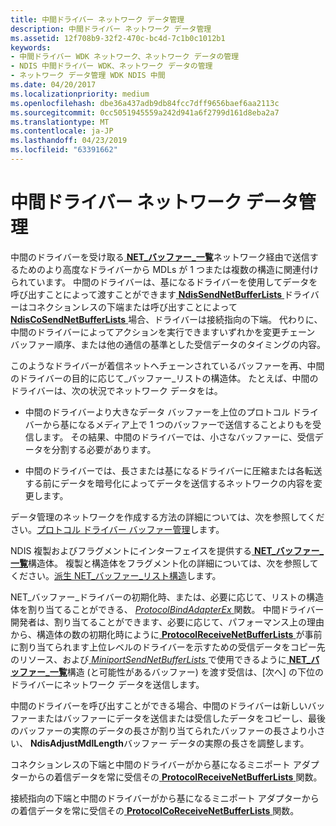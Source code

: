 ```yaml
---
title: 中間ドライバー ネットワーク データ管理
description: 中間ドライバー ネットワーク データ管理
ms.assetid: 12f708b9-32f2-470c-bc4d-7c1b0c1012b1
keywords:
- 中間ドライバー WDK ネットワーク、ネットワーク データの管理
- NDIS 中間ドライバー WDK、ネットワーク データの管理
- ネットワーク データ管理 WDK NDIS 中間
ms.date: 04/20/2017
ms.localizationpriority: medium
ms.openlocfilehash: dbe36a437adb9db84fcc7dff9656baef6aa2113c
ms.sourcegitcommit: 0cc5051945559a242d941a6f2799d161d8eba2a7
ms.translationtype: MT
ms.contentlocale: ja-JP
ms.lasthandoff: 04/23/2019
ms.locfileid: "63391662"
---
```

# <a name="intermediate-driver-network-data-management"></a>中間ドライバー ネットワーク データ管理





中間のドライバーを受け取る[ **NET\_バッファー\_一覧**](https://msdn.microsoft.com/library/windows/hardware/ff568388)ネットワーク経由で送信するためのより高度なドライバーから MDLs が 1 つまたは複数の構造に関連付けられています。 中間のドライバーは、基になるドライバーを使用してデータを呼び出すことによって渡すことができます[ **NdisSendNetBufferLists** ](https://msdn.microsoft.com/library/windows/hardware/ff564535)ドライバーはコネクションレスの下端または呼び出すことによって[ **NdisCoSendNetBufferLists** ](https://msdn.microsoft.com/library/windows/hardware/ff561728)場合、ドライバーは接続指向の下端。 代わりに、中間のドライバーによってアクションを実行できますいずれかを変更チェーン バッファー順序、または他の通信の基準とした受信データのタイミングの内容。

このようなドライバーが着信ネットへチェーンされているバッファーを再、中間のドライバーの目的に応じて\_バッファー\_リストの構造体。 たとえば、中間のドライバーは、次の状況でネットワーク データをは。

-   中間のドライバーより大きなデータ バッファーを上位のプロトコル ドライバーから基になるメディア上で 1 つのバッファーで送信することよりもを受信します。 その結果、中間のドライバーでは、小さなバッファーに、受信データを分割する必要があります。

-   中間のドライバーでは、長さまたは基になるドライバーに圧縮または各転送する前にデータを暗号化によってデータを送信するネットワークの内容を変更します。

データ管理のネットワークを作成する方法の詳細については、次を参照してください。[プロトコル ドライバー バッファー管理](protocol-driver-buffer-management.md)します。

NDIS 複製およびフラグメントにインターフェイスを提供する[ **NET\_バッファー\_一覧**](https://msdn.microsoft.com/library/windows/hardware/ff568388)構造体。 複製と構造体をフラグメント化の詳細については、次を参照してください。[派生 NET\_バッファー\_リスト構造](derived-net-buffer-list-structures.md)します。

NET\_バッファー\_ドライバーの初期化時、または、必要に応じて、リストの構造体を割り当てることができる、 [ *ProtocolBindAdapterEx* ](https://msdn.microsoft.com/library/windows/hardware/ff570220)関数。 中間ドライバー開発者は、割り当てることができます、必要に応じて、パフォーマンス上の理由から、構造体の数の初期化時にように[ **ProtocolReceiveNetBufferLists** ](https://msdn.microsoft.com/library/windows/hardware/ff570267)が事前に割り当てられます上位レベルのドライバーを示すための受信データをコピー先のリソース、および[ *MiniportSendNetBufferLists* ](https://msdn.microsoft.com/library/windows/hardware/ff559440)で使用できるように[ **NET\_バッファー\_一覧**](https://msdn.microsoft.com/library/windows/hardware/ff568388)構造 (と可能性があるバッファー) を渡す受信は、[次へ] の下位のドライバーにネットワーク データを送信します。

中間のドライバーを呼び出すことができる場合、中間のドライバーは新しいバッファーまたはバッファーにデータを送信または受信したデータをコピーし、最後のバッファーの実際のデータの長さが割り当てられたバッファーの長さより小さい、 **NdisAdjustMdlLength**バッファー データの実際の長さを調整します。

コネクションレスの下端と中間のドライバーがから基になるミニポート アダプターからの着信データを常に受信その[ **ProtocolReceiveNetBufferLists** ](https://msdn.microsoft.com/library/windows/hardware/ff570267)関数。

接続指向の下端と中間のドライバーがから基になるミニポート アダプターからの着信データを常に受信その[ **ProtocolCoReceiveNetBufferLists** ](https://msdn.microsoft.com/library/windows/hardware/ff570256)関数。

 

 





